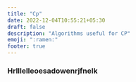 ```yaml
---
title: "Cp"
date: 2022-12-04T10:55:21+05:30
draft: false
description: "Algorithms useful for CP"
emoji: ":ramen:"
footer: true
---
```


### Hrlllelleoesadowenrjfnelk